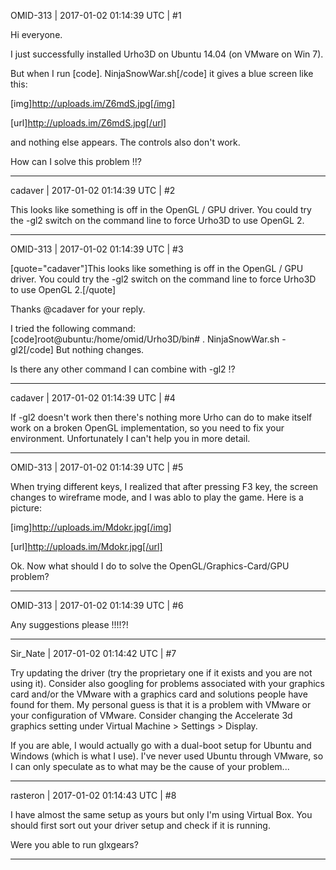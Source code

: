 OMID-313 | 2017-01-02 01:14:39 UTC | #1

Hi everyone.

I just successfully installed Urho3D on Ubuntu 14.04 (on VMware on Win 7).

But when I run 
[code]. NinjaSnowWar.sh[/code]
it gives a blue screen like this:

[img]http://uploads.im/Z6mdS.jpg[/img]

[url]http://uploads.im/Z6mdS.jpg[/url]

and nothing else appears. The controls also don't work.

How can I solve this problem !!?

-------------------------

cadaver | 2017-01-02 01:14:39 UTC | #2

This looks like something is off in the OpenGL / GPU driver. You could try the -gl2 switch on the command line to force Urho3D to use OpenGL 2.

-------------------------

OMID-313 | 2017-01-02 01:14:39 UTC | #3

[quote="cadaver"]This looks like something is off in the OpenGL / GPU driver. You could try the -gl2 switch on the command line to force Urho3D to use OpenGL 2.[/quote]

Thanks @cadaver for your reply.

I tried the following command:
[code]root@ubuntu:/home/omid/Urho3D/bin# . NinjaSnowWar.sh -gl2[/code]
But nothing changes.

Is there any other command I can combine with -gl2 !?

-------------------------

cadaver | 2017-01-02 01:14:39 UTC | #4

If -gl2 doesn't work then there's nothing more Urho can do to make itself work on a broken OpenGL implementation, so you need to fix your environment. Unfortunately I can't help you in more detail.

-------------------------

OMID-313 | 2017-01-02 01:14:39 UTC | #5

When trying different keys, I realized that after pressing F3 key, the screen changes to wireframe mode, and I was ablo to play the game.
Here is a picture:

[img]http://uploads.im/Mdokr.jpg[/img]

[url]http://uploads.im/Mdokr.jpg[/url]

Ok. Now what should I do to solve the OpenGL/Graphics-Card/GPU problem?

-------------------------

OMID-313 | 2017-01-02 01:14:39 UTC | #6

Any suggestions please !!!!?!

-------------------------

Sir_Nate | 2017-01-02 01:14:42 UTC | #7

Try updating the driver (try the proprietary one if it exists and you are not using it). Consider also googling for problems associated with your graphics card and/or the VMware with a graphics card and solutions people have found for them.
My personal guess is that it is a problem with VMware or your configuration of VMware. Consider changing the Accelerate 3d graphics setting under Virtual Machine > Settings > Display.

If you are able, I would actually go with a dual-boot setup for Ubuntu and Windows (which is what I use). I've never used Ubuntu through VMware, so I can only speculate as to what may be the cause of your problem...

-------------------------

rasteron | 2017-01-02 01:14:43 UTC | #8

I have almost the same setup as yours but only I'm using Virtual Box. You should first sort out your driver setup and check if it is running. 

Were you able to run glxgears?

-------------------------

